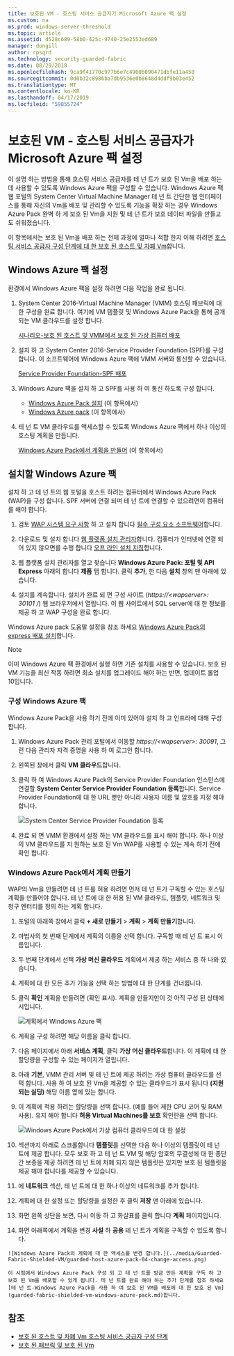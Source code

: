 ```yaml
---
title: 보호된 VM - 호스팅 서비스 공급자가 Microsoft Azure 팩 설정
ms.custom: na
ms.prod: windows-server-threshold
ms.topic: article
ms.assetid: d528c689-58b0-425c-9740-25e2553ed689
manager: dongill
author: rpsqrd
ms.technology: security-guarded-fabric
ms.date: 08/29/2018
ms.openlocfilehash: 9ca9f41770c977b6e7c4900b090471dbfe11a450
ms.sourcegitcommit: 0d0b32c8986ba7db9536e0b8648d4ddf9b03e452
ms.translationtype: MT
ms.contentlocale: ko-KR
ms.lasthandoff: 04/17/2019
ms.locfileid: "59855724"
---
```

# <a name="shielded-vms---hosting-service-provider-sets-up-windows-azure-pack"></a>보호된 VM - 호스팅 서비스 공급자가 Microsoft Azure 팩 설정

이 설명 하는 방법을 통해 호스팅 서비스 공급자를 테 넌 트가 보호 된 Vm을 배포 하는 데 사용할 수 있도록 Windows Azure 팩을 구성할 수 있습니다. Windows Azure 팩 웹 포털의 System Center Virtual Machine Manager 테 넌 트 간단한 웹 인터페이스를 통해 자신의 Vm을 배포 및 관리할 수 있도록 기능을 확장 하는 경우 Windows Azure Pack 완벽 하 게 보호 된 Vm을 지원 및 테 넌 트가 보호 데이터 파일을 만들고도 쉬워졌습니다.

이 항목에서는 보호 된 Vm을 배포 하는 전체 과정에 얼마나 적합 한지 이해 하려면 [호스팅 서비스 공급자 구성 단계에 대 한 보호 된 호스트 및 차폐 Vm](guarded-fabric-configuration-scenarios-for-shielded-vms-overview.md)합니다.

## <a name="setting-up-windows-azure-pack"></a>Windows Azure 팩 설정

환경에서 Windows Azure 팩을 설정 하려면 다음 작업을 완료 됩니다.

1. System Center 2016-Virtual Machine Manager (VMM) 호스팅 패브릭에 대 한 구성을 완료 합니다. 여기에 VM 템플릿 및 Windows Azure Pack을 통해 공개 되는 VM 클라우드를 설정 합니다.

    [시나리오-보호 된 호스트 및 VMM에서 보호 된 가상 컴퓨터 배포](https://technet.microsoft.com/system-center-docs/vmm/scenario/guarded-overview)

2. 설치 하 고 System Center 2016-Service Provider Foundation (SPF)를 구성 합니다. 이 소프트웨어에 Windows Azure 팩에 VMM 서버와 통신할 수 있습니다.

    [Service Provider Foundation-SPF 배포](https://technet.microsoft.com/system-center-docs/spf/deploy/deploy-spf)

3. Windows Azure 팩을 설치 하 고 SPF를 사용 하 여 통신 하도록 구성 합니다.

    - [Windows Azure Pack 설치](#install-windows-azure-pack) (이 항목에서)
    - [Windows Azure pack](#configure-windows-azure-pack) (이 항목에서)

4. 테 넌 트 VM 클라우드를 액세스할 수 있도록 Windows Azure 팩에서 하나 이상의 호스팅 계획을 만듭니다.

    [Windows Azure Pack에서 계획을 만들어](#create-a-plan-in-windows-azure-pack) (이 항목에서)

## <a name="install-windows-azure-pack"></a>설치할 Windows Azure 팩

설치 하 고 테 넌 트의 웹 포털을 호스트 하려는 컴퓨터에서 Windows Azure Pack (WAP)을 구성 합니다. SPF 서버에 연결 되며 테 넌 트에 연결할 수 있으려면이 컴퓨터를 해야 합니다.

1.  검토 [WAP 시스템 요구 사항](https://technet.microsoft.com/library/dn296442.aspx) 하 고 설치 합니다 [필수 구성 요소 소프트웨어](https://technet.microsoft.com/library/dn469335.aspx)합니다.

2.  다운로드 및 설치 합니다 [웹 플랫폼 설치 관리자](https://www.microsoft.com/web/downloads/platform.aspx)합니다. 컴퓨터가 인터넷에 연결 되어 있지 않으면를 수행 합니다 [오프 라인 설치 지침](http://www.iis.net/learn/install/web-platform-installer/web-platform-installer-v4-command-line-webpicmdexe-rtw-release)합니다.

3.  웹 플랫폼 설치 관리자를 열고 찾습니다 **Windows Azure Pack: 포털 및 API Express** 아래의 합니다 **제품** 탭 합니다. 클릭 **추가**, 한 다음 **설치** 창의 맨 아래에 있습니다.

4.  설치를 계속합니다. 설치가 완료 되 면 구성 사이트 (*https://&lt;wapserver&gt;: 30101 /*) 웹 브라우저에서 열립니다. 이 웹 사이트에서 SQL server에 대 한 정보를 제공 하 고 WAP 구성을 완료 합니다.

Windows Azure pack 도움말 설정을 참조 하세요 [Windows Azure Pack의 express 배포 설치](https://technet.microsoft.com/dn296439.aspx)합니다.

> [!NOTE]
> 이미 Windows Azure 팩 환경에서 실행 하면 기존 설치를 사용할 수 있습니다. 보호 된 VM 기능을 최신 작동 하려면 최소 설치를 업그레이드 해야 하는 반면, 업데이트 롤업 10입니다.

### <a name="configure-windows-azure-pack"></a>구성 Windows Azure 팩

Windows Azure Pack을 사용 하기 전에 이미 있어야 설치 하 고 인프라에 대해 구성 합니다.

1.  Windows Azure Pack 관리 포털에서 이동할 *https://&lt;wapserver&gt;: 30091*, 그런 다음 관리자 자격 증명을 사용 하 여 로그인 합니다.

2.  왼쪽된 창에서 클릭 **VM 클라우드**합니다.

3.  클릭 하 여 Windows Azure Pack의 Service Provider Foundation 인스턴스에 연결할 **System Center Service Provider Foundation 등록**합니다. Service Provider Foundation에 대 한 URL 뿐만 아니라 사용자 이름 및 암호를 지정 해야 합니다.

    ![System Center Service Provider Foundation 등록](../media/Guarded-Fabric-Shielded-VM/guarded-host-azure-pack-01-register-spf.png)

4.  완료 되 면 VMM 환경에서 설정 하는 VM 클라우드를 표시 해야 합니다. 하나 이상의 VM 클라우드를 지 원하는 보호 된 Vm WAP를 사용할 수 있는 계속 하기 전에 확인 합니다.

### <a name="create-a-plan-in-windows-azure-pack"></a>Windows Azure Pack에서 계획 만들기

WAP의 Vm을 만들려면 테 넌 트를 허용 하려면 먼저 테 넌 트가 구독할 수 있는 호스팅 계획을 만들어야 합니다. 테 넌 트에 대 한 허용 된 VM 클라우드, 템플릿, 네트워크 및 청구 엔터티를 정의 하는 계획 합니다.

1.  포털의 아래쪽 창에서 클릭 **+ 새로 만들기** &gt; **계획** &gt; **계획 만들기**합니다.

2.  마법사의 첫 번째 단계에서 계획의 이름을 선택 합니다. 구독할 때 테 넌 트 표시 이름입니다.

3.  두 번째 단계에서 선택 **가상 머신 클라우드** 계획에서 제공 하는 서비스 중 하 나와 있습니다.

4.  계획에 대 한 모든 추가 기능을 선택 하는 방법에 대 한 단계를 건너뜁니다.

5.  클릭 **확인** 계획을 만들려면 (확인 표시). 계획을 만들지만이 것 아직 구성 된 상태에서입니다.

    ![계획에서 Windows Azure 팩](../media/Guarded-Fabric-Shielded-VM/guarded-host-azure-pack-02-create-plan.png)

6.  계획을 구성 하려면 해당 이름을 클릭 합니다.

7.  다음 페이지에서 아래 **서비스 계획**, 클릭 **가상 머신 클라우드**합니다. 이 계획에 대 한 할당량을 구성할 수 있는 페이지가 열립니다.

8.  아래 **기본**, VMM 관리 서버 및 테 넌 트에 제공 하려는 가상 컴퓨터 클라우드를 선택 합니다. 사용 하 여 보호 된 Vm을 제공할 수 있는 클라우드가 표시 됩니다 **(지원 되는 실딩)** 해당 이름 옆에 있는 합니다.

9.  이 계획에 적용 하려는 할당량을 선택 합니다. (예를 들어 제한 CPU 코어 및 RAM 사용). 유지 해야 합니다 **허용 Virtual Machines를 보호** 확인란을 선택 합니다.

    ![Windows Azure Pack에서 가상 컴퓨터 클라우드에 대 한 설정](../media/Guarded-Fabric-Shielded-VM/guarded-host-azure-pack-03-virtual-machine-clouds.png)
    
10.  섹션까지 아래로 스크롤합니다 **템플릿**를 선택한 다음 하나 이상의 템플릿이 테 넌 트에 제공 합니다. 모두 보호 하 고 테 넌 트 VM 및 해당 암호의 무결성에 대 한 종단 간 보증을 제공 하려면 테 넌 트에 차폐 되지 않은 템플릿은 있지만 보호 된 템플릿을 제공 해야 합니다를 제공할 수 있습니다.

11.  에 **네트워크** 섹션, 테 넌 트에 대 한 하나 이상의 네트워크를 추가 합니다.

12.  계획에 대 한 설정 또는 할당량을 설정한 후 클릭 **저장** 맨 아래에 있습니다.

13.  화면 왼쪽 상단을 보면, 다시 이동 하 고 화살표를 클릭 합니다 **계획** 페이지입니다.

14.  화면 아래쪽에서 계획을 변경 **사설** 하 **공용** 테 넌 트가 계획을 구독할 수 있도록 합니다.

    ![Windows Azure Pack의 계획에 대 한 액세스를 변경 합니다.](../media/Guarded-Fabric-Shielded-VM/guarded-host-azure-pack-04-change-access.png)

    이 시점에서 Windows Azure Pack 구성 되 고 테 넌 트를 방금 만든 계획을 구독 하 고 보호 된 Vm을 배포할 수 있게 됩니다. 테 넌 트를 완료 해야 하는 추가 단계를 참조 하세요 [테 넌 트-Windows Azure Pack을 사용 하 여 보호 된 VM을 배포에 대 한 보호 된 Vm](guarded-fabric-shielded-vm-windows-azure-pack.md)합니다.

## <a name="see-also"></a>참조

- [보호 된 호스트 및 차폐 Vm 호스팅 서비스 공급자 구성 단계](guarded-fabric-configuration-scenarios-for-shielded-vms-overview.md)
- [보호 된 패브릭 및 보호 된 Vm](guarded-fabric-and-shielded-vms-top-node.md)
